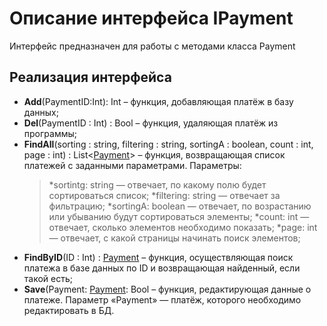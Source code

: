 # Описание интерфейса IPayment
Интерфейс предназначен для работы с методами класса Payment

## Реализация интерфейса
* **Add**(PaymentID:Int): Int – функция, добавляющая платёж в базу данных;
* **Del**(PaymentID : Int) : Bool – функция, удаляющая платёж из программы;
* **FindAll**(sorting : string, filtering : string, sortingA : boolean, count : int, page : int) : List<[Payment](https://github.com/saramampco/oop/blob/master/docs/Payment.md)> – функция, возвращающая список платежей с заданными параметрами. Параметры: 
    >*sortintg: string — отвечает, по какому полю будет сортироваться список;
    >*filtering: string — отвечает за фильтрацию;
    >*sortingA: boolean — отвечает, по возрастанию или убыванию будут сортироваться элементы;
    >*count: int — отвечает, сколько элементов необходимо показать;
    >*page: int — отвечает, с какой страницы начинать поиск элементов;
* **FindByID**(ID : Int) : [Payment](https://github.com/saramampco/oop/blob/master/docs/Payment.md) – функция, осуществляющая поиск платежа в базе данных по ID и возвращающая найденный, если такой есть;
* **Save**(Payment: [Payment](https://github.com/saramampco/oop/blob/master/docs/Payment.md): Bool – функция, редактирующая данные о платеже. Параметр «Payment» — платёж, которого необходимо редактировать в БД.
